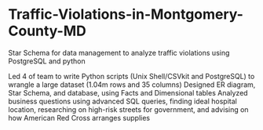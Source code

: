 # Traffic-Violations-in-Montgomery-County-MD
Star Schema for data management to analyze traffic violations using PostgreSQL and python

Led 4 of team to write Python scripts (Unix Shell/CSVkit and PostgreSQL) to wrangle a large dataset (1.04m rows and 35 columns)
Designed ER diagram, Star Schema, and database, using Facts and Dimensional tables
Analyzed business questions using advanced SQL queries, finding ideal hospital location, researching on high-risk streets for government, and advising on how American Red Cross arranges supplies 
